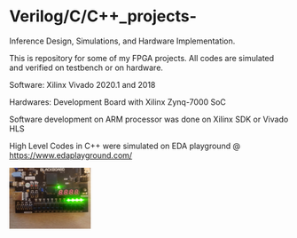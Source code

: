 # Verilog/C/C++_projects- 

Inference Design, Simulations, and Hardware Implementation.

This is repository for some of my FPGA projects. All codes are simulated and verified on testbench or on hardware.

Software: Xilinx Vivado 2020.1 and 2018 

Hardwares: Development Board with Xilinx Zynq-7000 SoC 


Software development on ARM processor was done on Xilinx SDK or Vivado HLS 

High Level Codes in C++ were simulated on EDA playground @ https://www.edaplayground.com/

![alt text](unnamed.png)
